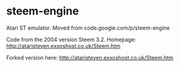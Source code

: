 # steem-engine
Atari ST emulator.  Moved from code.google.com/p/steem-engine

Code from the 2004 version Steem 3.2.  Homepage: http://ataristeven.exxoshost.co.uk/Steem.htm

Forked version here: http://ataristeven.exxoshost.co.uk/Steem.htm
